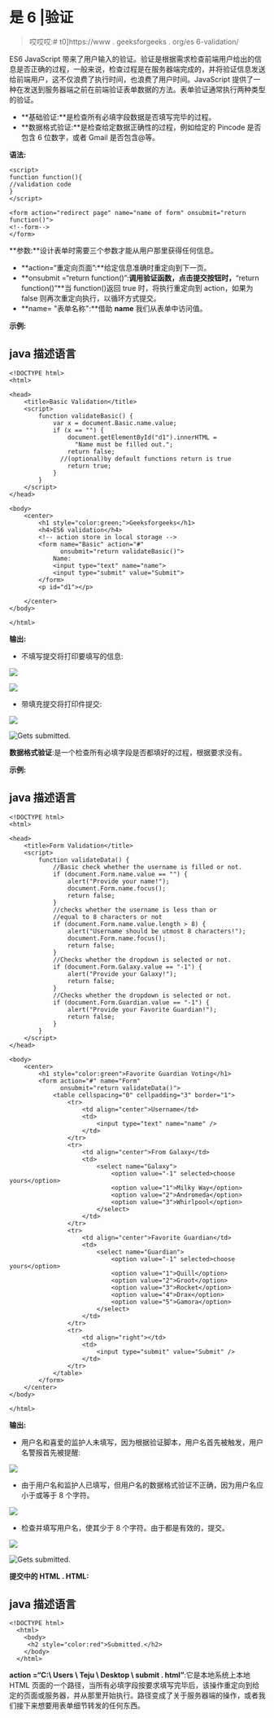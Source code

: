 # 是 6 |验证

> 哎哎哎:# t0]https://www . geeksforgeeks . org/es 6-validation/

ES6 JavaScript 带来了用户输入的验证。验证是根据需求检查前端用户给出的信息是否正确的过程，一般来说，检查过程是在服务器端完成的，并将验证信息发送给前端用户，这不仅浪费了执行时间，也浪费了用户时间。JavaScript 提供了一种在发送到服务器端之前在前端验证表单数据的方法。表单验证通常执行两种类型的验证。

*   **基础验证:**是检查所有必填字段数据是否填写完毕的过程。
*   **数据格式验证:**是检查给定数据正确性的过程，例如给定的 Pincode 是否包含 6 位数字，或者 Gmail 是否包含@等。

**语法:**

```
<script>
function function(){
//validation code
}
</script>

<form action="redirect page" name="name of form" onsubmit="return function()">
<!--form-->
</form>
```

**参数:**设计表单时需要三个参数才能从用户那里获得任何信息。

*   **action=“重定向页面”:**给定信息准确时重定向到下一页。
*   **onsubmit =“return function()”:**调用验证函数，点击提交按钮时，**“return function()”**当 function()返回 true 时，将执行重定向到 action，如果为 false 则再次重定向执行，以循环方式提交。
*   **name= "表单名称":**借助 **name** 我们从表单中访问值。

**示例:**

## java 描述语言

```
<!DOCTYPE html>
<html>

<head>
    <title>Basic Validation</title>
    <script>
        function validateBasic() {
            var x = document.Basic.name.value;
            if (x == "") {
                document.getElementById("d1").innerHTML =
                  "Name must be filled out.";
                return false;
              //(optional)by default functions return is true
                return true;
            }
        }
    </script>
</head>

<body>
    <center>
        <h1 style="color:green;">Geeksforgeeks</h1>
        <h4>ES6 validation</h4>
        <!-- action store in local storage -->
        <form name="Basic" action="#"
              onsubmit="return validateBasic()">
            Name:
            <input type="text" name="name">
            <input type="submit" value="Submit">
        </form>
        <p id="d1"></p>

    </center>
</body>

</html>
```

**输出:**

*   不填写提交将打印要填写的信息:

![](img/317baf5d3bc4f969e921ef6f373d4e97.png)

![](img/fb22a8fd9d2e693a75a1ae19841ec8c1.png)

*   带填充提交将打印件提交:

![](img/d54443794b7597e4b14b17ec8e813902.png)

![Gets submitted.](img/87105b0235aa87a3541e636c1ecf55b8.png)

**数据格式验证**:是一个检查所有必填字段是否都填好的过程，根据要求没有。

**示例:**

## java 描述语言

```
<!DOCTYPE html>
<html>

<head>
    <title>Form Validation</title>
    <script>
        function validateData() {
            //Basic check whether the username is filled or not.
            if (document.Form.name.value == "") {
                alert("Provide your name!");
                document.Form.name.focus();
                return false;
            }
            //checks whether the username is less than or
            //equal to 8 characters or not
            if (document.Form.name.value.length > 8) {
                alert("Username should be utmost 8 characters!");
                document.Form.name.focus();
                return false;
            }
            //Checks whether the dropdown is selected or not.
            if (document.Form.Galaxy.value == "-1") {
                alert("Provide your Galaxy!");
                return false;
            }
            //Checks whether the dropdown is selected or not.
            if (document.Form.Guardian.value == "-1") {
                alert("Provide your Favorite Guardian!");
                return false;
            }
        }
    </script>
</head>

<body>
    <center>
        <h1 style="color:green">Favorite Guardian Voting</h1>
        <form action="#" name="Form"
              onsubmit="return validateData()">
            <table cellspacing="0" cellpadding="3" border="1">
                <tr>
                    <td align="center">Username</td>
                    <td>
                        <input type="text" name="name" />
                    </td>
                </tr>
                <tr>
                    <td align="center">From Galaxy</td>
                    <td>
                        <select name="Galaxy">
                            <option value="-1" selected>choose yours</option>
                            <option value="1">Milky Way</option>
                            <option value="2">Andromeda</option>
                            <option value="3">Whirlpool</option>
                        </select>
                    </td>
                </tr>
                <tr>
                    <td align="center">Favorite Guardian</td>
                    <td>
                        <select name="Guardian">
                            <option value="-1" selected>choose yours</option>
                            <option value="1">Quill</option>
                            <option value="2">Groot</option>
                            <option value="3">Rocket</option>
                            <option value="4">Drax</option>
                            <option value="5">Gamora</option>
                        </select>
                    </td>
                </tr>
                <tr>
                    <td align="right"></td>
                    <td>
                        <input type="submit" value="Submit" />
                    </td>
                </tr>
            </table>
        </form>
    </center>
</body>

</html>
```

**输出:**

*   用户名和喜爱的监护人未填写，因为根据验证脚本，用户名首先被触发，用户名警报首先被提醒:

![](img/600e30481c8b2479263767dbb9d3e605.png)

*   由于用户名和监护人已填写，但用户名的数据格式验证不正确，因为用户名应小于或等于 8 个字符。

![](img/f7fea393f4515d0b4b8e4a714dc1b0fc.png)

*   检查并填写用户名，使其少于 8 个字符。由于都是有效的，提交。

![](img/9378e602a99d839def5c1bb24d232029.png)

![Gets submitted.](img/87105b0235aa87a3541e636c1ecf55b8.png)

**提交中的 HTML . HTML:**

## java 描述语言

```
<!DOCTYPE html>
  <html>
    <body>
     <h2 style="color:red">Submitted.</h2>
    </body>
  </html>
```

**action =“C:\ Users \ Teju \ Desktop \ submit . html”**:它是本地系统上本地 HTML 页面的一个路径，当所有必填字段按要求填写完毕后，该操作重定向到给定的页面或服务器，并从那里开始执行。路径变成了关于服务器端的操作，或者我们接下来想要用表单细节转发的任何东西。